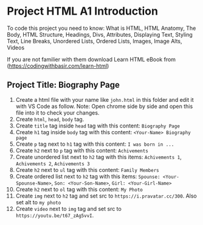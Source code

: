 # Project HTML A1 Introduction

To code this project you need to know: What is HTML, HTML Anatomy, The Body, HTML Structure, Headings, Divs, Attributes, Displaying Text, Styling Text, Line Breaks, Unordered Lists, Ordered Lists, Images, Image Alts, Videos

If you are not familier with them download Learn HTML eBook from (https://codingwithbasir.com/learn-html)

## Project Title: Biography Page

1. Create a html file with your name like `john.html` in this folder and edit it with VS Code as follow.
   Note: Open chrome side by side and open this file into it to check your changes.
2. Create `html`, `head`, `body` tag.
3. Create `title` tag inside `head` tag with this content: `Biography Page`
4. Create `h1` tag inside `body` tag with this content: `<Your-Name> Biography page`
5. Create `p` tag next to `h1` tag with this content: `I was born in ...`
6. Create `h2` next to `p` tag with this content: `Achivements`
7. Create unordered list next to `h2` tag with this items: `Achivements 1`, `Achivements 2`, `Achivements 3`
8. Create `h2` next to `ul` tag with this content: `Family Members`
9. Create ordered list next to `h2` tag with this items: `Spounse: <Your-Spounse-Name>`, `Son: <Your-Son-Name>`, `Girl: <Your-Girl-Name>`
10. Create `h2` next to `ol` tag with this content: `My Photo`
11. Create `img` next to `h2` tag and set src to `https://i.pravatar.cc/300`. Also set alt to `my photo`
12. Create `video` next to `img` tag and set src to `https://youtu.be/t67_zAg5vvI`.
